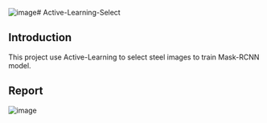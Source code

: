 ![image](https://github.com/Ray-red-byte/Active-Learning-Select/assets/72739609/49664c54-e183-4579-96c5-a965f8cd8b1d)# Active-Learning-Select
## Introduction
   This project use Active-Learning to select steel images to train Mask-RCNN model.
## Report
![image](https://github.com/Ray-red-byte/Active-Learning-Select/assets/72739609/fe793022-cd87-4630-b392-28e32c77764d)

